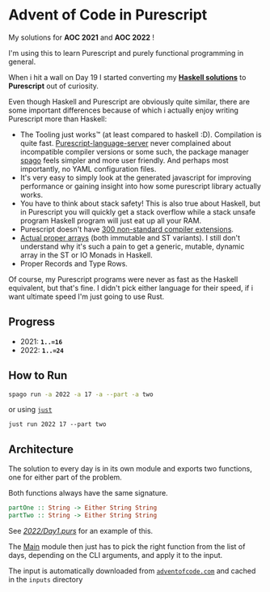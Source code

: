 # Advent of Code in Purescript
My solutions for **AOC 2021** and **AOC 2022** !

I'm using this to learn Purescript and purely functional programming in general.

When i hit a wall on Day 19 I started converting my [**Haskell solutions**](https://github.com/Blugatroff/adventofcode) to **Purescript** out of curiosity.

Even though Haskell and Purescript are obviously quite similar, there are some important differences because of which i actually enjoy writing Purescript more than Haskell:

- The Tooling just works™ (at least compared to haskell :D). Compilation is quite fast. [Purescript-language-server](https://github.com/nwolverson/purescript-language-server) never complained about incompatible compiler versions or some such, the package manager [spago](https://github.com/purescript/spago) feels simpler and more user friendly. And perhaps most importantly, no YAML configuration files.
- It's very easy to simply look at the generated javascript for improving performance or gaining insight into how some purescript library actually works.
- You have to think about stack safety! This is also true about Haskell, but in Purescript you will quickly get a stack overflow while a stack unsafe program Haskell program will just eat up all your RAM.
- Purescript doesn't have [300 non-standard compiler extensions](https://wiki.haskell.org/Language_extensions).
- [Actual proper arrays](https://pursuit.purescript.org/packages/purescript-arrays/) (both immutable and ST variants). I still don't understand why it's such a pain to get a generic, mutable, dynamic array in the ST or IO Monads in Haskell.
- Proper Records and Type Rows.

Of course, my Purescript programs were never as fast as the Haskell equivalent, but that's fine. I didn't pick either language for their speed, if i want ultimate speed I'm just going to use Rust.

## Progress
- 2021: **`1..=16`**
- 2022: **`1..=24`**

## How to Run

```sh
spago run -a 2022 -a 17 -a --part -a two
```
or using [`just`](https://just.systems/man/en/)
```
just run 2022 17 --part two
```

## Architecture
The solution to every day is in its own module and exports two functions, one for either part of the problem.

Both functions always have the same signature.
```haskell
partOne :: String -> Either String String
partTwo :: String -> Either String String
```
See [*2022/Day1.purs*](https://github.com/Blugatroff/pure-advent/blob/main/src/Year2022/Day1.purs) for an example of this.

The [Main](https://github.com/Blugatroff/pure-advent/blob/main/src/Main.purs) module then just has to pick the right function from the list of days, depending on the CLI arguments, and apply it to the input.

The input is automatically downloaded from [`adventofcode.com`](https://adventofcode.com) and cached in the `inputs` directory
